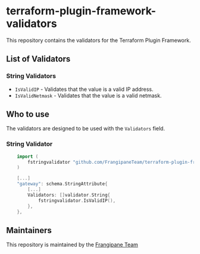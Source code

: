 # terraform-plugin-framework-validators

This repository contains the validators for the Terraform Plugin Framework.

## List of Validators

### String Validators

- `IsValidIP` - Validates that the value is a valid IP address.
- `IsValidNetmask` - Validates that the value is a valid netmask.

## Who to use

The validators are designed to be used with the `Validators` field.

### String Validator

```go
    import (
        fstringvalidator "github.com/FrangipaneTeam/terraform-plugin-framework-validators/stringvalidator"
    )

    [...]
    "gateway": schema.StringAttribute{
        [...]
        Validators: []validator.String{
            fstringvalidator.IsValidIP(),
        },
    },
```

## Maintainers

This repository is maintained by the [Frangipane Team](https://github.com/FrangipaneTeam)
